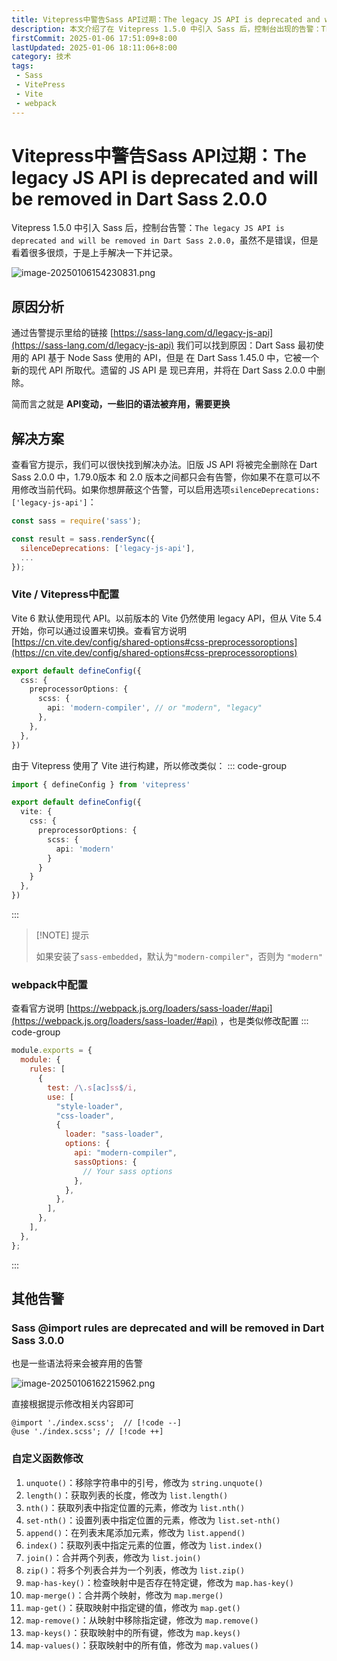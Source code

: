 ```yaml
---
title: Vitepress中警告Sass API过期：The legacy JS API is deprecated and will be removed in Dart Sass 2.0.0
description: 本文介绍了在 Vitepress 1.5.0 中引入 Sass 后，控制台出现的告警：The legacy JS API is deprecated and will be removed in Dart Sass 2.0.0。原因是部分API弃用。解决方案是修改配置以使用现代 API，并介绍了 处理其他告警如 Sass @import 规则弃用，以及修改自定义函数如 unquote()、length()、nth() 等的办法
firstCommit: 2025-01-06 17:51:09+8:00
lastUpdated: 2025-01-06 18:11:06+8:00
category: 技术
tags: 
 - Sass
 - VitePress
 - Vite
 - webpack
---
```


# Vitepress中警告Sass API过期：The legacy JS API is deprecated and will be removed in Dart Sass 2.0.0

Vitepress 1.5.0 中引入 Sass 后，控制台告警：`The legacy JS API is deprecated and will be removed in Dart Sass 2.0.0`，虽然不是错误，但是看着很多很烦，于是上手解决一下并记录。

![image-20250106154230831.png](https://www.helloimg.com/i/2025/01/06/677b95262e2f8.png)

## 原因分析

通过告警提示里给的链接 [https://sass-lang.com/d/legacy-js-api](https://sass-lang.com/d/legacy-js-api) 我们可以找到原因：Dart Sass 最初使用的 API 基于 Node Sass 使用的 API，但是 在 Dart Sass 1.45.0 中，它被一个新的现代 API 所取代。遗留的 JS API 是 现已弃用，并将在 Dart Sass 2.0.0 中删除。

简而言之就是 **API变动，一些旧的语法被弃用，需要更换**

## 解决方案

查看官方提示，我们可以很快找到解决办法。旧版 JS API 将被完全删除在 Dart Sass 2.0.0 中，1.79.0版本 和 2.0 版本之间都只会有告警，你如果不在意可以不用修改当前代码。如果你想屏蔽这个告警，可以启用选项`silenceDeprecations: ['legacy-js-api']`：

```js
const sass = require('sass');

const result = sass.renderSync({
  silenceDeprecations: ['legacy-js-api'],
  ...
});
```

### Vite / Vitepress中配置

Vite 6 默认使用现代 API。以前版本的 Vite 仍然使用 legacy API，但从 Vite 5.4 开始，你可以通过设置来切换。查看官方说明 [https://cn.vite.dev/config/shared-options#css-preprocessoroptions](https://cn.vite.dev/config/shared-options#css-preprocessoroptions)

```ts
export default defineConfig({
  css: {
    preprocessorOptions: {
      scss: {
        api: 'modern-compiler', // or "modern", "legacy"
      },
    },
  },
})
```

由于 Vitepress 使用了 Vite 进行构建，所以修改类似：
::: code-group

```ts [.vitepress/config/index.ts]
import { defineConfig } from 'vitepress'

export default defineConfig({
  vite: {
    css: {
      preprocessorOptions: {
        scss: {
          api: 'modern'
        }
      }
    }
  },
})
```

:::

> [!NOTE] 提示
>
> 如果安装了`sass-embedded`，默认为`"modern-compiler"`，否则为 `"modern"`

###  webpack中配置

查看官方说明 [https://webpack.js.org/loaders/sass-loader/#api](https://webpack.js.org/loaders/sass-loader/#api)
，也是类似修改配置
::: code-group

```js [webpack.config.js]
module.exports = {
  module: {
    rules: [
      {
        test: /\.s[ac]ss$/i,
        use: [
          "style-loader",
          "css-loader",
          {
            loader: "sass-loader",
            options: {
              api: "modern-compiler",
              sassOptions: {
                // Your sass options
              },
            },
          },
        ],
      },
    ],
  },
};
```

:::

## 其他告警

### Sass @import rules are deprecated and will be removed in Dart Sass 3.0.0

也是一些语法将来会被弃用的告警

![image-20250106162215962.png](https://www.helloimg.com/i/2025/01/06/677b9526782cb.png)


直接根据提示修改相关内容即可

```
@import './index.scss';  // [!code --]
@use './index.scss'; // [!code ++]
```

### 自定义函数修改

1. `unquote()`：移除字符串中的引号，修改为 `string.unquote()` 
2. `length()`：获取列表的长度，修改为 `list.length()` 
3. `nth()`：获取列表中指定位置的元素，修改为 `list.nth()` 
4. `set-nth()`：设置列表中指定位置的元素，修改为 `list.set-nth()` 
5. `append()`：在列表末尾添加元素，修改为 `list.append()` 
6. `index()`：获取列表中指定元素的位置，修改为 `list.index()` 
7. `join()`：合并两个列表，修改为 `list.join()` 
8. `zip()`：将多个列表合并为一个列表，修改为 `list.zip()` 
9. `map-has-key()`：检查映射中是否存在特定键，修改为 `map.has-key()` 
10. `map-merge()`：合并两个映射，修改为 `map.merge()` 
11. `map-get()`：获取映射中指定键的值，修改为 `map.get()` 
12. `map-remove()`：从映射中移除指定键，修改为 `map.remove()` 
13. `map-keys()`：获取映射中的所有键，修改为 `map.keys()` 
14. `map-values()`：获取映射中的所有值，修改为 `map.values()` 
